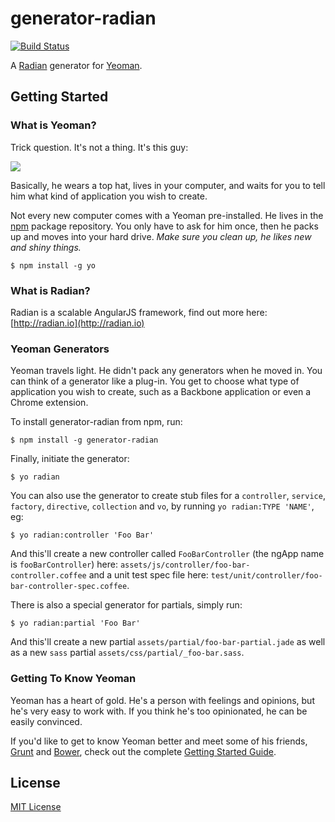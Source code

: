 # generator-radian
[![Build Status](https://travis-ci.org/ahmednuaman/generator-radian.png?branch=v0.0.1)](https://travis-ci.org/ahmednuaman/generator-radian)

A [Radian](http://radian.io) generator for [Yeoman](http://yeoman.io).

## Getting Started

### What is Yeoman?

Trick question. It's not a thing. It's this guy:

![](http://i.imgur.com/JHaAlBJ.png)

Basically, he wears a top hat, lives in your computer, and waits for you to tell him what kind of application you wish to create.

Not every new computer comes with a Yeoman pre-installed. He lives in the [npm](https://npmjs.org) package repository. You only have to ask for him once, then he packs up and moves into your hard drive. *Make sure you clean up, he likes new and shiny things.*

```
$ npm install -g yo
```

### What is Radian?

Radian is a scalable AngularJS framework, find out more here: [http://radian.io](http://radian.io)

### Yeoman Generators

Yeoman travels light. He didn't pack any generators when he moved in. You can think of a generator like a plug-in. You get to choose what type of application you wish to create, such as a Backbone application or even a Chrome extension.

To install generator-radian from npm, run:

```
$ npm install -g generator-radian
```

Finally, initiate the generator:

```
$ yo radian
```

You can also use the generator to create stub files for a `controller`, `service`, `factory`, `directive`, `collection` and `vo`, by running `yo radian:TYPE 'NAME'`, eg:

```
$ yo radian:controller 'Foo Bar'
```

And this'll create a new controller called `FooBarController` (the ngApp name is `fooBarController`) here: `assets/js/controller/foo-bar-controller.coffee` and a unit test spec file here: `test/unit/controller/foo-bar-controller-spec.coffee`.

There is also a special generator for partials, simply run:

```
$ yo radian:partial 'Foo Bar'
```

And this'll create a new partial `assets/partial/foo-bar-partial.jade` as well as a new `sass` partial `assets/css/partial/_foo-bar.sass`.

### Getting To Know Yeoman

Yeoman has a heart of gold. He's a person with feelings and opinions, but he's very easy to work with. If you think he's too opinionated, he can be easily convinced.

If you'd like to get to know Yeoman better and meet some of his friends, [Grunt](http://gruntjs.com) and [Bower](http://bower.io), check out the complete [Getting Started Guide](https://github.com/yeoman/yeoman/wiki/Getting-Started).


## License

[MIT License](http://en.wikipedia.org/wiki/MIT_License)
